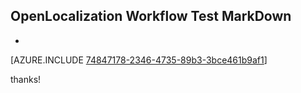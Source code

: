 ## OpenLocalization Workflow Test MarkDown
* 

[AZURE.INCLUDE [74847178-2346-4735-89b3-3bce461b9af1](calleeMd1.md)]

 
thanks!